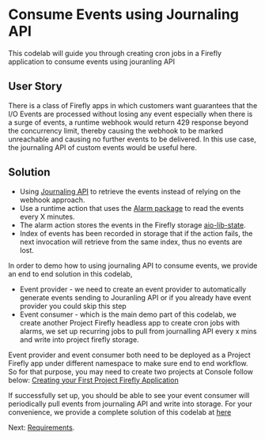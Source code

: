 # Consume Events using Journaling API

This codelab will guide you through creating cron jobs in a Firefly application to consume events using jouranling API

## User Story
There is a class of Firefly apps in which customers want guarantees that the I/O Events are processed without losing any event especially 
when there is a surge of events, a runtime webhook would return 429 response beyond the concurrency limit, thereby causing the webhook to be 
marked unreachable and causing no further events to be delivered. In this use case, the journaling API of custom events would be useful here. 

## Solution
- Using [Journaling API](https://www.adobe.io/apis/experienceplatform/events/docs.html#!adobedocs/adobeio-events/master/api/journaling_api.md) to retrieve the events instead of relying on the webhook approach.
- Use a runtime action that uses the [Alarm package](https://adobeio-codelabs-alarms-adobedocs.project-helix.page/?src=/README.html) to read the events every X minutes.
- The alarm action stores the events in the Firefly storage [aio-lib-state](https://github.com/adobe/aio-lib-state).
- Index of events has been recorded in storage that if the action fails, the next invocation will retrieve from the same index, thus no events are lost.

In order to demo how to using journaling API to consume events, we provide an end to end solution in this codelab, 
- Event provider - we need to create an event provider to automatically generate events sending to Jouranling API or if you already have event provider you could skip this step
- Event consumer - which is the main demo part of this codelab, we create another Project Firefly headless app to create cron jobs with alarms, we set up recurring jobs to pull from journalling API every x mins and write into project firefly storage.

Event provider and event consumer both need to be deployed as a Project Firefly app under different namespace to make sure end to end workflow.
So for that purpose, you may need to create two projects at Console follow below:
[Creating your First Project Firefly Application](https://github.com/AdobeDocs/project-firefly/blob/master/getting_started/first_app.md)

If successfully set up, you should be able to see your event consumer will periodically pull events from journaling API and write into storage.
For your convenience, we provide a complete solution of this codelab at [here](https://github.com/AdobeDocs/adobeio-samples-journaling-events)

Next: [Requirements](/lessons/requirements.md).
  
